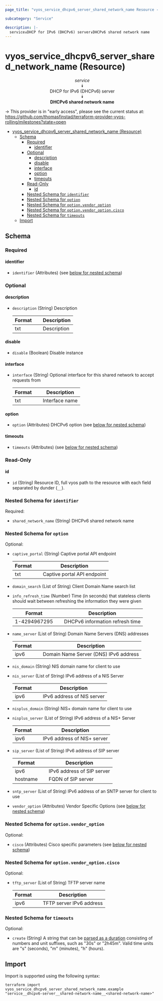 ```yaml
---
page_title: "vyos_service_dhcpv6_server_shared_network_name Resource - vyos"

subcategory: "Service"

description: |-
  service⯯DHCP for IPv6 (DHCPv6) server⯯DHCPv6 shared network name
---
```


# vyos_service_dhcpv6_server_shared_network_name (Resource)
<center>


*service*  
⯯  
DHCP for IPv6 (DHCPv6) server  
⯯  
**DHCPv6 shared network name**


</center>

-> This provider is in "early access", please see the current status at: https://github.com/thomasfinstad/terraform-provider-vyos-rolling/milestones?state=open

<!--TOC-->

- [vyos_service_dhcpv6_server_shared_network_name (Resource)](#vyos_service_dhcpv6_server_shared_network_name-resource)
  - [Schema](#schema)
    - [Required](#required)
      - [identifier](#identifier)
    - [Optional](#optional)
      - [description](#description)
      - [disable](#disable)
      - [interface](#interface)
      - [option](#option)
      - [timeouts](#timeouts)
    - [Read-Only](#read-only)
      - [id](#id)
    - [Nested Schema for `identifier`](#nested-schema-for-identifier)
    - [Nested Schema for `option`](#nested-schema-for-option)
    - [Nested Schema for `option.vendor_option`](#nested-schema-for-optionvendor_option)
    - [Nested Schema for `option.vendor_option.cisco`](#nested-schema-for-optionvendor_optioncisco)
    - [Nested Schema for `timeouts`](#nested-schema-for-timeouts)
  - [Import](#import)

<!--TOC-->

<!-- schema generated by tfplugindocs -->
## Schema

### Required

#### identifier
- `identifier` (Attributes) (see [below for nested schema](#nestedatt--identifier))

### Optional

#### description
- `description` (String) Description

    |  Format  &emsp;|  Description  |
    |----------|---------------|
    |  txt     &emsp;|  Description  |
#### disable
- `disable` (Boolean) Disable instance
#### interface
- `interface` (String) Optional interface for this shared network to accept requests from

    |  Format  &emsp;|  Description     |
    |----------|------------------|
    |  txt     &emsp;|  Interface name  |
#### option
- `option` (Attributes) DHCPv6 option (see [below for nested schema](#nestedatt--option))
#### timeouts
- `timeouts` (Attributes) (see [below for nested schema](#nestedatt--timeouts))

### Read-Only

#### id
- `id` (String) Resource ID, full vyos path to the resource with each field separated by dunder (`__`).

<a id="nestedatt--identifier"></a>
### Nested Schema for `identifier`

Required:

- `shared_network_name` (String) DHCPv6 shared network name


<a id="nestedatt--option"></a>
### Nested Schema for `option`

Optional:

- `captive_portal` (String) Captive portal API endpoint

    |  Format  &emsp;|  Description                  |
    |----------|-------------------------------|
    |  txt     &emsp;|  Captive portal API endpoint  |
- `domain_search` (List of String) Client Domain Name search list
- `info_refresh_time` (Number) Time (in seconds) that stateless clients should wait between refreshing the information they were given

    |  Format        &emsp;|  Description                      |
    |----------------|-----------------------------------|
    |  1-4294967295  &emsp;|  DHCPv6 information refresh time  |
- `name_server` (List of String) Domain Name Servers (DNS) addresses

    |  Format  &emsp;|  Description                            |
    |----------|-----------------------------------------|
    |  ipv6    &emsp;|  Domain Name Server (DNS) IPv6 address  |
- `nis_domain` (String) NIS domain name for client to use
- `nis_server` (List of String) IPv6 address of a NIS Server

    |  Format  &emsp;|  Description                 |
    |----------|------------------------------|
    |  ipv6    &emsp;|  IPv6 address of NIS server  |
- `nisplus_domain` (String) NIS+ domain name for client to use
- `nisplus_server` (List of String) IPv6 address of a NIS+ Server

    |  Format  &emsp;|  Description                  |
    |----------|-------------------------------|
    |  ipv6    &emsp;|  IPv6 address of NIS+ server  |
- `sip_server` (List of String) IPv6 address of SIP server

    |  Format    &emsp;|  Description                 |
    |------------|------------------------------|
    |  ipv6      &emsp;|  IPv6 address of SIP server  |
    |  hostname  &emsp;|  FQDN of SIP server          |
- `sntp_server` (List of String) IPv6 address of an SNTP server for client to use
- `vendor_option` (Attributes) Vendor Specific Options (see [below for nested schema](#nestedatt--option--vendor_option))

<a id="nestedatt--option--vendor_option"></a>
### Nested Schema for `option.vendor_option`

Optional:

- `cisco` (Attributes) Cisco specific parameters (see [below for nested schema](#nestedatt--option--vendor_option--cisco))

<a id="nestedatt--option--vendor_option--cisco"></a>
### Nested Schema for `option.vendor_option.cisco`

Optional:

- `tftp_server` (List of String) TFTP server name

    |  Format  &emsp;|  Description               |
    |----------|----------------------------|
    |  ipv6    &emsp;|  TFTP server IPv6 address  |




<a id="nestedatt--timeouts"></a>
### Nested Schema for `timeouts`

Optional:

- `create` (String) A string that can be [parsed as a duration](https://pkg.go.dev/time#ParseDuration) consisting of numbers and unit suffixes, such as &#34;30s&#34; or &#34;2h45m&#34;. Valid time units are &#34;s&#34; (seconds), &#34;m&#34; (minutes), &#34;h&#34; (hours).

## Import

Import is supported using the following syntax:

```shell
terraform import vyos_service_dhcpv6_server_shared_network_name.example "service__dhcpv6-server__shared-network-name__<shared-network-name>"
```
